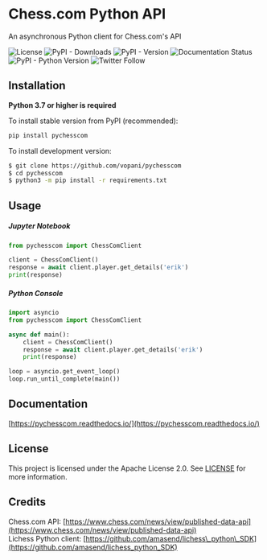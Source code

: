 # Chess.com Python API

An asynchronous Python client for Chess.com's API
<p>
  <img alt="License" src="https://img.shields.io/github/license/vopani/pychesscom?color=blue">
  <img alt="PyPI - Downloads" src="https://img.shields.io/pypi/dm/pychesscom?color=orange">
  <img alt="PyPI - Version" src="https://img.shields.io/pypi/v/pychesscom?label=pypi&color=green">
  <img src='https://readthedocs.org/projects/pychesscom/badge/?version=latest' alt='Documentation Status' />
  <img alt="PyPI - Python Version" src="https://img.shields.io/pypi/pyversions/pychesscom?color=yellow">
  <img alt="Twitter Follow" src="https://img.shields.io/twitter/follow/vopani">
</p>

## Installation
**Python 3.7 or higher is required**

To install stable version from PyPI (recommended):

```python
pip install pychesscom
```

To install development version:

```bash
$ git clone https://github.com/vopani/pychesscom
$ cd pychesscom
$ python3 -m pip install -r requirements.txt
```

## Usage
##### Jupyter Notebook
```python
from pychesscom import ChessComClient

client = ChessComClient()
response = await client.player.get_details('erik')
print(response)
```

##### Python Console
```python
import asyncio
from pychesscom import ChessComClient

async def main():
	client = ChessComClient()
	response = await client.player.get_details('erik')
	print(response)

loop = asyncio.get_event_loop()
loop.run_until_complete(main())
```

## Documentation
[https://pychesscom.readthedocs.io/](https://pychesscom.readthedocs.io/)

## License

This project is licensed under the Apache License 2.0. See [LICENSE](LICENSE) for more information.

## Credits
Chess.com API: [https://www.chess.com/news/view/published-data-api](https://www.chess.com/news/view/published-data-api)   
Lichess Python client: [https://github.com/amasend/lichess\_python\_SDK](https://github.com/amasend/lichess_python_SDK)
